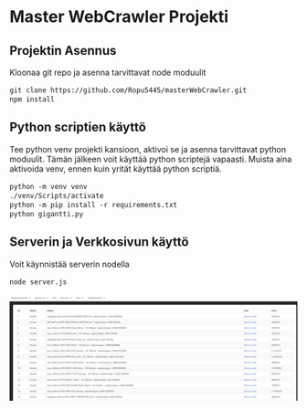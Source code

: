 # Master WebCrawler Projekti
## Projektin Asennus
Kloonaa git repo ja asenna tarvittavat node moduulit
```
git clone https://github.com/Ropu5445/masterWebCrawler.git
npm install
```
## Python scriptien käyttö
Tee python venv projekti kansioon, aktivoi se ja asenna tarvittavat python moduulit. Tämän jälkeen voit käyttää python scriptejä vapaasti. Muista aina aktivoida venv, ennen kuin yrität käyttää python scriptiä.
```
python -m venv venv
./venv/Scripts/activate
python -m pip install -r requirements.txt
python gigantti.py
```
## Serverin ja Verkkosivun käyttö
Voit käynnistää serverin nodella
```
node server.js
```

![Esimerkki verkkosivusta](./screenshots/example.png?raw=true "Esimerkki verkkosivusta")

